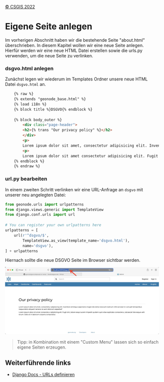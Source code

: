 <!-- the Menu -->
<link rel="stylesheet" media="all" href="../styles.css" />
<div id="logo"><a href="https://csgis.de">© CSGIS 2022</a></div>
<div id="menu"></div>
<div id="jumpMenu"></div>
<script src="../menu.js"></script>
<script src="../jumpmenu.js"></script>
<!-- the Menu -->


# Eigene Seite anlegen

Im vorherigen Abschnitt haben wir die bestehende Seite "about.html" überschrieben. In diesem Kapitel wollen wir eine neue Seite anlegen.  
Hierfür werden wir eine neue HTML Datei erstellen sowie die urls.py verwenden, um die neue Seite zu verlinken.


### dsgvo.html anlegen

Zunächst legen wir wiederum im Templates Ordner unsere neue HTML Datei `dsgvo.html` an.


```html
    {% raw %}
    {% extends "geonode_base.html" %}
    {% load i18n %}
    {% block title %}DSGVO{% endblock %}

    {% block body_outer %}
        <div class="page-header">
        <h2>{% trans "Our privacy policy" %}</h2>
        </div>
        <p>
        Lorem ipsum dolor sit amet, consectetur adipisicing elit. Inventore similique asperiores magni iste dicta nesciunt nostrum nihil ad esse! In corrupti temporibus neque dolor aliquam tenetur et sunt dolorum expedita?</p>
        <p>
        Lorem ipsum dolor sit amet consectetur adipisicing elit. Fugit sint, labore sequi autem impedit quidem quis vitae explicabo consectetur, obcaecati iste eaque velit rerum. Odio et in laborum corporis consectetur.</p>
    {% endblock %}
    {% endraw %}
```


### url.py bearbeiten

In einem zweiten Schritt verlinken wir eine URL-Anfrage an `dsgvo` mit unserer neu angelegten Datei:

```python
from geonode.urls import urlpatterns
from django.views.generic import TemplateView
from django.conf.urls import url

# You can register your own urlpatterns here
urlpatterns = [
    url(r'^dsgvo/$',
        TemplateView.as_view(template_name='dsgvo.html'),
        name='dsgvo'),
] + urlpatterns
 ```

Hiernach sollte die neue DSGVO Seite im Browser sichtbar werden.

![Neu angelegte DSGVO Seite im Browser](images/dsgvo.jpeg)

> Tipp: in Kombination mit einem "Custom Menu" lassen sich so einfach eigene Seiten erzeugen.


## Weiterführende links

- [Django Docs - URLs definieren](https://docs.djangoproject.com/en/4.1/topics/http/urls/)



